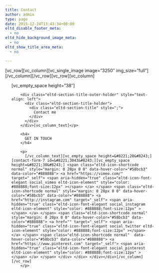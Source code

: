 ```yaml
---
title: Contact
author: admin
type: page
date: 2015-12-24T13:43:34+00:00
eltd_disable_footer_meta:
  - no
eltd_hide_background_image_meta:
  - no
eltd_show_title_area_meta:
  - no

---
```

\[vc\_row\]\[vc\_column\]\[vc\_single\_image image=&#8221;3250&#8243; img\_size=&#8221;full&#8221;\]\[/vc\_column\]\[/vc\_row\]\[vc\_row\][vc_column]

<div class="eltd-elements-holder eltd-responsive-mode-768" >
  <div class="eltd-elements-holder-item "  >
    <div class="eltd-elements-holder-item-inner">
      <div class="eltd-elements-holder-item-content eltd-elements-holder-custom-325167" style="padding: 0 20px">
        [vc_empty_space height=&#8221;38&#8243;]
        
        <div class="eltd-section-title-outer-holder" style="text-align: left">
          <div class="eltd-section-title-holder">
            <div class="eltd-section-title" style=";">
              Contact me
            </div>
          </div>
        </div>[vc_column_text]</p> 
        
        <h4>
          GET IN TOUCH
        </h4>
        
        <p>
          [/vc_column_text][vc_empty_space height=&#8221;20&#8243;][contact-form-7 id=&#8221;3043&#8243;][vc_empty_space height=&#8221;30&#8243;] <span class="eltd-icon-shortcode normal" style="margin: 0 20px 0 0" data-hover-color="#58bcb3" data-color="#888888"> <a href="https://vimeo.com/" target="_self"> <span aria-hidden="true" class="eltd-icon-font-elegant social_vimeo eltd-icon-element" style="color: #888888;font-size:12px" ></span> </a> </span> <span class="eltd-icon-shortcode normal" style="margin: 0 20px 0 0" data-hover-color="#58bcb3" data-color="#888888"> <a href="http://instagram.com" target="_self"> <span aria-hidden="true" class="eltd-icon-font-elegant social_instagram eltd-icon-element" style="color: #888888;font-size:12px" ></span> </a> </span> <span class="eltd-icon-shortcode normal" style="margin: 0 20px 0 0" data-hover-color="#58bcb3" data-color="#888888"> <a href="" target="_self"> <span aria-hidden="true" class="eltd-icon-font-elegant social_twitter eltd-icon-element" style="color: #888888;font-size:12px" ></span> </a> </span> <span class="eltd-icon-shortcode normal"  data-hover-color="#58bcb3" data-color="#888888"> <a href="https://www.pinterest.com" target="_self"> <span aria-hidden="true" class="eltd-icon-font-elegant social_pinterest eltd-icon-element" style="color: #888888;font-size:12px" ></span> </a> </span> </div> </div> </div></div>[/vc_column][/vc_row]
        </p>